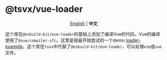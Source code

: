 # @tsvx/vue-loader

<p align="center">
  <a href="./README.md">English</a> | <b>中文</b>
</p>

这个库在`@esbuild-kit/esm-loader`的基础上添加了编译Vue的代码，Vue的编译使用了`@vue/compiler-sfc`。这里是我最开始尝试的一个demo [loader-example](https://github.com/Bernankez/loader-example)。这个库在`tsvx`中代替了`@esbuild-kit/esm-loader`，可以处理`esm`或`vue`文件。